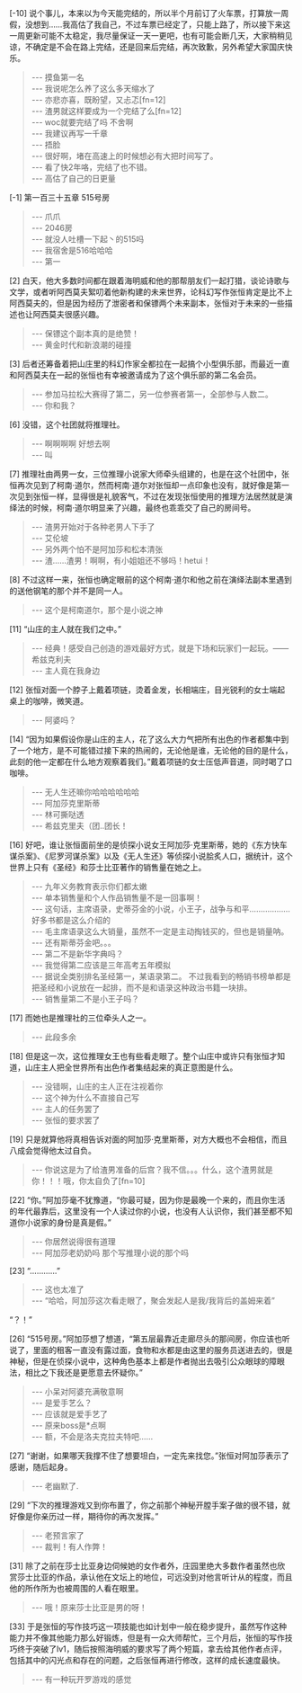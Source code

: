 
[-10] 说个事儿，本来以为今天能完结的，所以半个月前订了火车票，打算放一周假，没想到……我高估了我自己，不过车票已经定了，只能上路了，所以接下来这一周更新可能不太稳定，我尽量保证一天一更吧，也有可能会断几天，大家稍稍见谅，不确定是不会在路上完结，还是回来后完结，再次致歉，另外希望大家国庆快乐。
>--- 摸鱼第一名<br>
>--- 我说呢怎么养了这么多天缩水了<br>
>--- 亦悲亦喜，既盼望，又忐忑[fn=12]<br>
>--- 渣男就这样要成为一个完结了么[fn=12]<br>
>--- woc就要完结了吗 不舍啊<br>
>--- 我建议再写一千章<br>
>--- 捂脸<br>
>--- 很好啊，堵在高速上的时候想必有大把时间写了。<br>
>--- 看了快2年咯，完结了也不错。<br>
>--- 高估了自己的日更量<br>

[-1] 第一百三十五章 515号房
>--- 爪爪<br>
>--- 2046房<br>
>--- 就没人吐槽一下起丶的515吗<br>
>--- 我宿舍是516哈哈哈<br>
>--- 第一<br>

[2] 白天，他大多数时间都在跟着海明威和他的那帮朋友们一起打猎，谈论诗歌与文学，或者听阿西莫夫絮叨着他新构建的未来世界，论科幻写作张恒肯定是比不上阿西莫夫的，但是因为经历了泄密者和保镖两个未来副本，张恒对于未来的一些描述也让阿西莫夫很感兴趣。
>--- 保镖这个副本真的是绝赞！<br>
>--- 黄金时代和新浪潮的碰撞<br>

[3] 后者还筹备着把山庄里的科幻作家全都拉在一起搞个小型俱乐部，而最近一直和阿西莫夫在一起的张恒也有幸被邀请成为了这个俱乐部的第二名会员。
>--- 参加马拉松大赛得了第二，另一位参赛者第一，全部参与人数二。<br>
>--- 你和我？<br>

[6] 没错，这个社团就将推理社。
>--- 啊啊啊啊
好想去啊<br>
>--- 叫<br>

[7] 推理社由两男一女，三位推理小说家大师牵头组建的，也是在这个社团中，张恒再次见到了柯南·道尔，然而柯南·道尔对张恒却一点印象也没有，就好像是第一次见到张恒一样，显得很是礼貌客气，不过在发现张恒使用的推理方法居然就是演绎法的时候，柯南·道尔明显来了兴趣，最终也乖乖交了自己的房间号。
>--- 渣男开始对于各种老男人下手了<br>
>--- 艾伦坡<br>
>--- 另外两个怕不是阿加莎和松本清张<br>
>--- 渣……渣男！啊啊，有小姐姐还不够吗！hetui！<br>

[8] 不过这样一来，张恒也确定眼前的这个柯南·道尔和他之前在演绎法副本里遇到的送他钢笔的那个并不是同一人。
>--- 这个是柯南道尔，那个是小说之神<br>

[11] “山庄的主人就在我们之中。”
>--- 经典！感受自己创造的游戏最好方式，就是下场和玩家们一起玩。——希兹克利夫<br>
>--- 主人竟在我身边<br>

[12] 张恒对面一个脖子上戴着项链，烫着金发，长相端庄，目光锐利的女士端起桌上的咖啡，微笑道。
>--- 阿婆吗？<br>

[14] “因为如果假设你是山庄的主人，花了这么大力气把所有出色的作者都集中到了一个地方，是不可能错过接下来的热闹的，无论他是谁，无论他的目的是什么，此刻的他一定都在什么地方观察着我们。”戴着项链的女士压低声音道，同时喝了口咖啡。
>--- 无人生还嘛你哈哈哈哈哈哈<br>
>--- 阿加莎克里斯蒂<br>
>--- 林可撕哒透<br>
>--- 希兹克里夫（团..团长！<br>

[16] 好吧，谁让张恒面前坐的是侦探小说女王阿加莎·克里斯蒂，她的《东方快车谋杀案》、《尼罗河谋杀案》以及《无人生还》等侦探小说脍炙人口，据统计，这个世界上只有《圣经》和莎士比亚著作的销售量在她之上。
>--- 九年义务教育表示你们都太嫩<br>
>--- 单本销售量和个人作品销售量不是一回事啊！<br>
>--- 这句话，主席语录，史蒂芬金的小说，小王子，战争与和平………………好多书都是这么介绍的<br>
>--- 毛主席语录这么大销量，虽然不一定是主动掏钱买的，但也是销量呐。<br>
>--- 还有斯蒂芬金吧。。。<br>
>--- 第二不是新华字典吗？<br>
>--- 我觉得第二应该是三年高考五年模拟<br>
>--- 据说全类别排名圣经第一，某语录第二。
不过我看到的畅销书榜单都是把圣经和小说放在一起排，而不是和语录这种政治书籍一块排。<br>
>--- 销售量第二不是小王子吗？<br>

[17] 而她也是推理社的三位牵头人之一。
>--- 此段多余<br>

[18] 但是这一次，这位推理女王也有些看走眼了。整个山庄中或许只有张恒才知道，山庄主人把全世界所有出色作者集结起来的真正意图是什么。
>--- 没错啊，山庄的主人正在注视着你<br>
>--- 这个神为什么不直接自己写<br>
>--- 主人的任务罢了<br>
>--- 张恒的要求罢了<br>

[19] 只是就算他将真相告诉对面的阿加莎·克里斯蒂，对方大概也不会相信，而且八成会觉得他太过自负。
>--- 你说这是为了给渣男准备的后宫？我不信。。。什么，这个渣男就是你！！！哦，你太自负了[fn=10]<br>

[22] “你。”阿加莎毫不犹豫道，“你最可疑，因为你是最晚一个来的，而且你生活的年代最靠后，这里没有一个人读过你的小说，也没有人认识你，我们甚至都不知道你小说家的身份是真是假。”
>--- 你居然说得很有道理<br>
>--- 阿加莎老奶奶吗 那个写推理小说的那个吗<br>

[23] “…………”
>--- 这也太准了<br>
>--- “哈哈，阿加莎这次看走眼了，聚会发起人是我/我背后的盖姆来着”

“？！”<br>

[26] “515号房。”阿加莎想了想道，“第五层最靠近走廊尽头的那间房，你应该也听说了，里面的租客一直没有露过面，食物和水都是由这里的服务员送进去的，很是神秘，但是在侦探小说中，这种角色基本上都是作者抛出去吸引公众眼球的障眼法，相比之下我还是更愿意去怀疑你。”
>--- 小呆对阿婆充满敬意啊<br>
>--- 是爱手艺么？<br>
>--- 应该就是爱手艺了<br>
>--- 原来boss是*点啊<br>
>--- 额，不会是洛夫克拉夫特吧……<br>

[27] “谢谢，如果哪天我撑不住了想要坦白，一定先来找您。”张恒对阿加莎表示了感谢，随后起身。
>--- 老幽默了.<br>

[29] “下次的推理游戏又到你布置了，你之前那个神秘开膛手案子做的很不错，就好像是你亲历过一样，期待你的再次发挥。”
>--- 老预言家了<br>
>--- 裁判！有人作弊！<br>

[31] 除了之前在莎士比亚身边伺候她的女作者外，庄园里绝大多数作者虽然也欣赏莎士比亚的作品，承认他在文坛上的地位，可远没到对他言听计从的程度，而且他的所作所为也被周围的人看在眼里。
>--- 哦！原来莎士比亚是男的呀！<br>

[33] 于是张恒的写作技巧这一项技能也如计划中一般在稳步提升，虽然写作这种能力并不像其他能力那么好锻炼，但是有一众大师帮忙，三个月后，张恒的写作技巧终于突破了lv1，随后按照海明威的要求写了两个短篇，拿去给其他作者点评，包括其中的闪光点和存在的问题，之后张恒再进行修改，这样的成长速度最快。
>--- 有一种玩开罗游戏的感觉<br>
